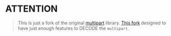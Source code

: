 # ATTENTION
> This is just a fork of the original [multipart](https://github.com/abonander/multipart/) library. [This fork](https://github.com/rakivo/multipart) designed to have just enough features to DECODE the `multipart`.
